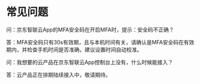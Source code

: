 # 常见问题
问：京东智联云App的MFA安全码在开启MFA时，提示：安全码不正确？

答：MFA安全码只有30s有效期，且与本机时间有关，请确认是MFA安全码在有效期内，并检查手机时间是否准确，建议设置时间自动校准。

问：我想要的云产品在京东智联云App控制台上没有，什么时候能接入？

答：云产品正在排期陆续接入中，敬请期待。
